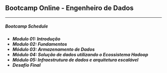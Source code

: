 <h2>Bootcamp Online - Engenheiro de Dados</h2>
<hr/>
<h5>Bootcamp Schedule<h5>
<ul>
    <li>Modulo 01: Introdução</li>
    <li>Modulo 02: Fundamentos</li>
    <li>Módulo 03: Armazenamento de Dados</li>
    <li>Módulo 04: Solução de dados utilizando o Ecossistema Hadoop</li>
    <li>Módulo 05: Infraestrutura de dados e arquitetura escalável</li>
    <li>Desafio Final</li>
</ul>
